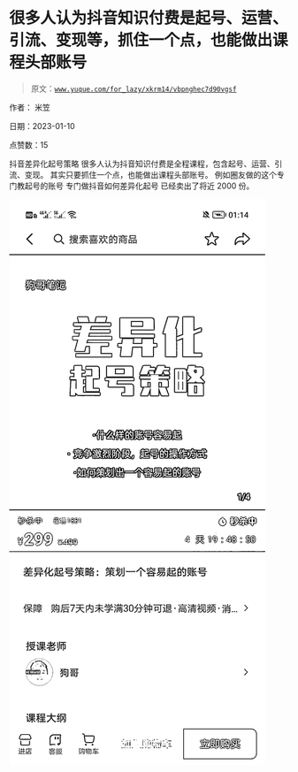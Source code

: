 # 很多人认为抖音知识付费是起号、运营、引流、变现等，抓住一个点，也能做出课程头部账号

> 原文：[`www.yuque.com/for_lazy/xkrm14/vbpnghec7d90vgsf`](https://www.yuque.com/for_lazy/xkrm14/vbpnghec7d90vgsf)

作者： 米笠 

日期：2023-01-10 

点赞数：15 

抖音差异化起号策略 很多人认为抖音知识付费是全程课程，包含起号、运营、引流、变现。 其实只要抓住一个点，也能做出课程头部账号。 例如圈友做的这个专门教起号的账号 专门做抖音如何差异化起号 已经卖出了将近 2000 份。 

![](img/cca3fd8fa33822b2fbee92ba54b19a11.png) 

